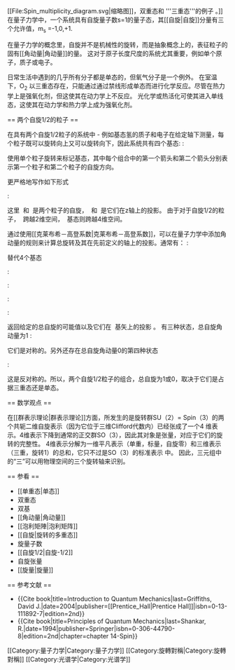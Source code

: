[[File:Spin_multiplicity_diagram.svg|缩略图]]，双重态和 '''三重态'''的例子 。]]
在量子力学中，一个系统具有自旋量子数s=1的量子态，其[[自旋|自旋]]分量有三个允许值，m<sub>s</sub> =-1,0,+1.

在量子力学的概念里，自旋并不是机械性的旋转，而是抽象概念上的，表征粒子的固有[[角动量|角动量]]的量。 这对于原子长度尺度的系统尤其重要，例如单个原子，质子或电子。

日常生活中遇到的几乎所有分子都是单态的，但氧气分子是一个例外。 在室温下，O<sub>2</sub> 以三重态存在，只能通过通过禁线形成单态而进行化学反应。尽管在热力学上是强氧化剂，但这使其在动力学上不反应。 光化学或热活化可使其进入单线态，这使其在动力学和热力学上成为强氧化剂。

== 两个自旋1/2的粒子 ==

在具有两个自旋1/2粒子的系统中 - 例如基态氢的质子和电子在给定轴下测量，每个粒子既可以旋转向上又可以旋转向下，因此系统共有四个基态:
:<math>\uparrow\uparrow,\uparrow\downarrow,\downarrow\uparrow,\downarrow\downarrow</math>

使用单个粒子旋转来标记基态，其中每个组合中的第一个箭头和第二个箭头分别表示第一个粒子和第二个粒子的自旋方向。

更严格地写作如下形式

:<math>
|s_1,m_1\rangle|s_2,m_2\rangle=|s_1,m_1\rangle\otimes|s_2,m_2\rangle,
</math>

这里 <math>s_1</math> 和 <math>s_2</math> 是两个粒子的自旋， <math>m_1</math> 和 <math>m_2</math> 是它们在z轴上的投影。 由于对于自旋1/2的粒子， <math>|1/2,m\rangle</math> 跨越2维空间， <math>|1/2,m_1\rangle|1/2,m_2\rangle</math> 基态则跨越4维空间。


通过使用[[克莱布希－高登系数|克莱布希－高登系数]]，可以在量子力学中添加角动量的规则来计算总旋转及其在先前定义的轴上的投影。通常有：
:<math>|s,m\rangle = \sum_{m_1+m_2=m}C_{m_1m_2m}^{s_1s_2s}|s_1m_1\rangle|s_2m_2\rangle</math>

替代4个基态

:<math> |1/2,+1/2\rangle\;|1/2,+1/2\rangle\ (\uparrow\uparrow)</math>

:<math> |1/2,+1/2\rangle\;|1/2,-1/2\rangle\ (\uparrow\downarrow)</math>

:<math> |1/2,-1/2\rangle\;|1/2,+1/2\rangle\ (\downarrow\uparrow)</math>

:<math> |1/2,-1/2\rangle\;|1/2,-1/2\rangle\ (\downarrow\downarrow)</math>

返回给定的总自旋的可能值以及它们在 <math>|1/2,m_1\rangle|1/2,m_2\rangle</math> 基矢上的投影 。 有三种状态，总自旋角动量为1
:<math>
\left.\begin{array}{ll}
|1,1\rangle & =\;\uparrow\uparrow\\
|1,0\rangle & =\;(\uparrow\downarrow + \downarrow\uparrow)/\sqrt2\\
|1,-1\rangle & =\;\downarrow\downarrow
\end{array}\right\}\quad s=1\quad\mathrm{(triplet)}
</math>

它们是对称的。另外还存在总自旋角动量0的第四种状态

:<math>\left.|0,0\rangle=(\uparrow\downarrow - \downarrow\uparrow)/\sqrt2\;\right\}\quad s=0\quad\mathrm{(singlet)}</math>

这是反对称的。所以，两个自旋1/2粒子的组合，总自旋为1或0，取决于它们是占据三重态还是单态。

== 数学观点 ==

在[[群表示理论|群表示理论]]方面，所发生的是旋转群SU（2）= Spin（3）的两个共轭二维自旋表示（因为它位于三维Clifford代数内）已经张成了一个4 维表示。4维表示下降到通常的正交群SO（3），因此其对象是张量，对应于它们的旋转的完整性。 4维表示分解为一维平凡表示（单重，标量，自旋零）和三维表示（三重，旋转1）的总和，它只不过是SO（3）的标准表示 <math />中。 因此，三元组中的“三”可以用物理空间的三个旋转轴来识别。

== 参看 ==


* [[单重态|单态]]
* 双重态
* 双基
* [[角动量|角动量]]
* [[泡利矩陣|泡利矩阵]]
* [[自旋|旋转的多重态]]
* 旋量子数
* [[自旋1/2|自旋-1/2]]
* 自旋张量
* [[旋量|旋量]]

== 参考文献 ==


* {{Cite book|title=Introduction to Quantum Mechanics|last=Griffiths, David J.|date=2004|publisher=[[Prentice_Hall|Prentice Hall]]|isbn=0-13-111892-7|edition=2nd}}
* {{Cite book|title=Principles of Quantum Mechanics|last=Shankar, R.|date=1994|publisher=Springer|isbn=0-306-44790-8|edition=2nd|chapter=chapter 14-Spin}}


[[Category:量子力学|Category:量子力学]]
[[Category:旋轉對稱|Category:旋轉對稱]]
[[Category:光谱学|Category:光谱学]]
